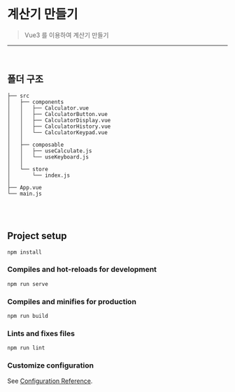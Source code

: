 # 계산기 만들기

> Vue3 를 이용하여 계산기 만들기
---
<br>

## 폴더 구조
```
├── src
│   ├── components
│   │   ├── Calculator.vue
│   │   ├── CalculatorButton.vue
│   │   ├── CalculatorDisplay.vue
│   │   ├── CalculatorHistory.vue
│   │   └── CalculatorKeypad.vue
│   │
│   ├── composable
│   │   ├── useCalculate.js
│   │   └── useKeyboard.js
│   │
│   └── store
│       └── index.js
│ 
├── App.vue
└── main.js
```



<br>
<br>

## Project setup
```
npm install
```

### Compiles and hot-reloads for development
```
npm run serve
```

### Compiles and minifies for production
```
npm run build
```

### Lints and fixes files
```
npm run lint
```

### Customize configuration
See [Configuration Reference](https://cli.vuejs.org/config/).
